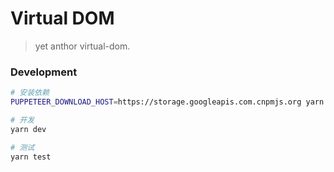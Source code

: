 # Virtual DOM

> yet anthor virtual-dom.

### Development

```bash
# 安装依赖
PUPPETEER_DOWNLOAD_HOST=https://storage.googleapis.com.cnpmjs.org yarn

# 开发
yarn dev

# 测试
yarn test
```
